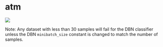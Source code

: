 atm
====

[![](https://img.shields.io/badge/docs-latest-blue.svg)](https://hdi-project.github.io/ATM/)


Note: Any dataset with less than 30 samples will fail for the DBN classifier unless the DBN `minibatch_size` constant is changed to match the number of samples.
